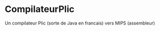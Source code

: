 CompilateurPlic
===============

Un compilateur Plic (sorte de Java en francais) vers MIPS (assembleur)
